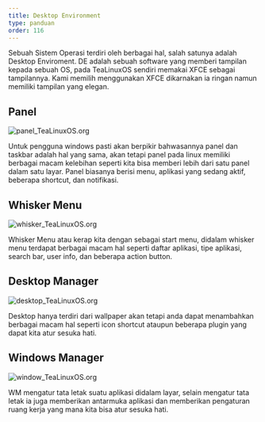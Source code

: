 ```yaml
---
title: Desktop Environment
type: panduan
order: 116
---
```


Sebuah Sistem Operasi terdiri oleh berbagai hal, salah satunya adalah Desktop Enviroment. DE adalah sebuah software yang memberi tampilan kepada sebuah OS, pada TeaLinuxOS sendiri memakai XFCE sebagai tampilannya. Kami memilih menggunakan XFCE dikarnakan ia ringan namun memiliki tampilan yang elegan.

## Panel

![panel_TeaLinuxOS.org](../images/panel.png "panel TeaLinuxOS")

Untuk pengguna windows pasti akan berpikir bahwasannya panel dan taskbar adalah hal yang sama, akan tetapi panel pada linux memiliki berbagai macam kelebihan seperti kita bisa memberi lebih dari satu panel dalam satu layar. Panel biasanya berisi menu, aplikasi yang sedang aktif, beberapa shortcut, dan notifikasi.

## Whisker Menu

![whisker_TeaLinuxOS.org](../images/1604_whisker.png "whisker_tealinuxos.org")

Whisker Menu atau kerap kita dengan sebagai start menu, didalam whisker menu terdapat berbagai macam hal seperti daftar aplikasi, tipe aplikasi, search bar, user info, dan beberapa action button.

## Desktop Manager

![desktop_TeaLinuxOS.org](https://xubuntu.org/wp-content/uploads/2015/02/d76d/1604_desktop.png "desktop_TeaLinuxOS.org")

Desktop hanya terdiri dari wallpaper akan tetapi anda dapat menambahkan berbagai macam hal seperti icon shortcut ataupun beberapa plugin yang dapat kita atur sesuka hati.

## Windows Manager

![window_TeaLinuxOS.org](https://xubuntu.org/wp-content/uploads/2015/02/3c15/1604_customization.png "window_TeaLinuxOS.org")

WM mengatur tata letak suatu aplikasi didalam layar, selain mengatur tata letak ia juga memberikan antarmuka aplikasi dan memberikan pengaturan ruang kerja yang mana kita bisa atur sesuka hati.

